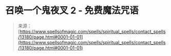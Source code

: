 <!--yml

category: 未分类

date: 2024-06-12 18:51:28

-->

# 召唤一个鬼夜叉 2 - 免费魔法咒语

> 来源：[https://www.spellsofmagic.com/spells/spiritual_spells/contact_spells/13180/page.html#0001-01-01](https://www.spellsofmagic.com/spells/spiritual_spells/contact_spells/13180/page.html#0001-01-01)
